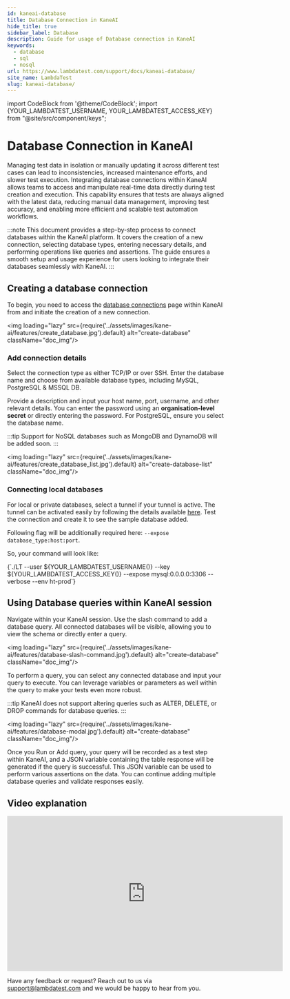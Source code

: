 ```yaml
---
id: kaneai-database
title: Database Connection in KaneAI
hide_title: true
sidebar_label: Database
description: Guide for usage of Database connection in KaneAI
keywords:
  - database
  - sql
  - nosql
url: https://www.lambdatest.com/support/docs/kaneai-database/
site_name: LambdaTest
slug: kaneai-database/
---
```


import CodeBlock from '@theme/CodeBlock';
import {YOUR_LAMBDATEST_USERNAME, YOUR_LAMBDATEST_ACCESS_KEY} from "@site/src/component/keys";

<script type="application/ld+json"
      dangerouslySetInnerHTML={{ __html: JSON.stringify({
       "@context": "https://schema.org",
        "@type": "BreadcrumbList",
        "itemListElement": [{
          "@type": "ListItem",
          "position": 1,
          "name": "LambdaTest",
          "item": "https://www.lambdatest.com"
        },{
          "@type": "ListItem",
          "position": 2,
          "name": "Support",
          "item": "https://www.lambdatest.com/support/docs/"
        },{
          "@type": "ListItem",
          "position": 3,
          "name": "Network Throttling",
          "item": "https://www.lambdatest.com/support/docs/kaneai-database/"
        }]
      })
    }}
></script>

# Database Connection in KaneAI

Managing test data in isolation or manually updating it across different test cases can lead to inconsistencies, increased maintenance efforts, and slower test execution. Integrating database connections within KaneAI allows teams to access and manipulate real-time data directly during test creation and execution. This capability ensures that tests are always aligned with the latest data, reducing manual data management, improving test accuracy, and enabling more efficient and scalable test automation workflows.

:::note
This document provides a step-by-step process to connect databases within the KaneAI platform. It covers the creation of a new connection, selecting database types, entering necessary details, and performing operations like queries and assertions. The guide ensures a smooth setup and usage experience for users looking to integrate their databases seamlessly with KaneAI.
:::

## Creating a database connection

To begin, you need to access the [database connections](https://kaneai.lambdatest.com/databases "database connections") page within KaneAI from and initiate the creation of a new connection.

<img loading="lazy" src={require('../assets/images/kane-ai/features/create_database.jpg').default} alt="create-database" className="doc_img"/>


### Add connection details

Select the connection type as either TCP/IP or over SSH. Enter the database name and choose from available database types, including MySQL, PostgreSQL & MSSQL DB.

Provide a description and input your host name, port, username, and other relevant details. You can enter the password using an **organisation-level secret** or directly entering the password. For PostgreSQL, ensure you select the database name.&#x20;

:::tip
Support for NoSQL databases such as MongoDB and DynamoDB will be added soon.
:::

<img loading="lazy" src={require('../assets/images/kane-ai/features/create_database_list.jpg').default} alt="create-database-list" className="doc_img"/>

### Connecting local databases

For local or private databases, select a tunnel if your tunnel is active. The tunnel can be activated easily by following the details available [here](https://www.lambdatest.com/support/docs/kane-ai-geolocation-tunnel-proxy/#tunnel-support). Test the connection and create it to see the sample database added.


Following flag will be additionally required here: `--expose database_type:host:port`. 

So, your command will look like:
<div className="lambdatest__codeblock">
<CodeBlock className="language-bash">
{`./LT --user ${YOUR_LAMBDATEST_USERNAME()} --key ${YOUR_LAMBDATEST_ACCESS_KEY()} --expose mysql:0.0.0.0:3306 --verbose --env ht-prod`}
</CodeBlock>
</div>


## Using Database queries within KaneAI session

Navigate within your KaneAI session. Use the slash command to add a database query. All connected databases will be visible, allowing you to view the schema or directly enter a query.

<img loading="lazy" src={require('../assets/images/kane-ai/features/database-slash-command.jpg').default} alt="create-database" className="doc_img"/>

To perform a query, you can select any connected database and input your query to execute. You can leverage variables or parameters as well within the query to make your tests even more robust.

:::tip
KaneAI does not support altering queries such as ALTER, DELETE, or DROP commands for database queries.
:::

<img loading="lazy" src={require('../assets/images/kane-ai/features/database-modal.jpg').default} alt="create-database" className="doc_img"/>

Once you Run or Add query, your query will be recorded as a test step within KaneAI, and a JSON variable containing the table response will be generated if the query is successful. This JSON variable can be used to perform various assertions on the data. You can continue adding multiple database queries and validate responses easily.

## Video explanation

<iframe src="https://app.trupeer.ai/embed?slug=sMHMyK6dl" width="640" height="360" frameborder="0" allowfullscreen="true"></iframe>


Have any feedback or request? Reach out to us via [support@lambdatest.com](mailto:support@lambdatest.com) and we would be happy to hear from you.
